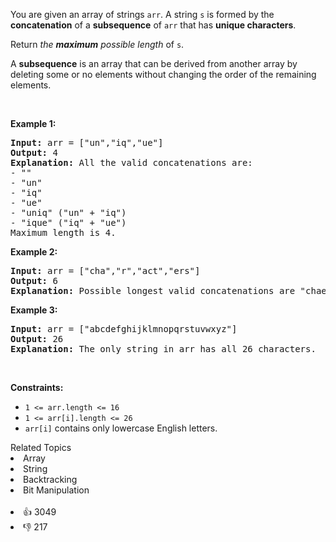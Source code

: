 <p>You are given an array of strings <code>arr</code>. A string <code>s</code> is formed by the <strong>concatenation</strong> of a <strong>subsequence</strong> of <code>arr</code> that has <strong>unique characters</strong>.</p>

<p>Return <em>the <strong>maximum</strong> possible length</em> of <code>s</code>.</p>

<p>A <strong>subsequence</strong> is an array that can be derived from another array by deleting some or no elements without changing the order of the remaining elements.</p>

<p>&nbsp;</p> 
<p><strong class="example">Example 1:</strong></p>

<pre>
<strong>Input:</strong> arr = ["un","iq","ue"]
<strong>Output:</strong> 4
<strong>Explanation:</strong> All the valid concatenations are:
- ""
- "un"
- "iq"
- "ue"
- "uniq" ("un" + "iq")
- "ique" ("iq" + "ue")
Maximum length is 4.
</pre>

<p><strong class="example">Example 2:</strong></p>

<pre>
<strong>Input:</strong> arr = ["cha","r","act","ers"]
<strong>Output:</strong> 6
<strong>Explanation:</strong> Possible longest valid concatenations are "chaers" ("cha" + "ers") and "acters" ("act" + "ers").
</pre>

<p><strong class="example">Example 3:</strong></p>

<pre>
<strong>Input:</strong> arr = ["abcdefghijklmnopqrstuvwxyz"]
<strong>Output:</strong> 26
<strong>Explanation:</strong> The only string in arr has all 26 characters.
</pre>

<p>&nbsp;</p> 
<p><strong>Constraints:</strong></p>

<ul> 
 <li><code>1 &lt;= arr.length &lt;= 16</code></li> 
 <li><code>1 &lt;= arr[i].length &lt;= 26</code></li> 
 <li><code>arr[i]</code> contains only lowercase English letters.</li> 
</ul>

<div><div>Related Topics</div><div><li>Array</li><li>String</li><li>Backtracking</li><li>Bit Manipulation</li></div></div><br><div><li>👍 3049</li><li>👎 217</li></div>